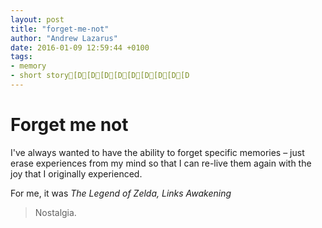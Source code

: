 ```yaml
---
layout: post
title: "forget-me-not"
author: "Andrew Lazarus"
date: 2016-01-09 12:59:44 +0100
tags:
- memory
- short story[D[D[D[D[D[D[D[D[D
---
```


# Forget me not

I've always wanted to have the ability to forget specific memories – just erase experiences from my mind so that I can re-live them again with the joy that I originally experienced.

For me, it was _The Legend of Zelda, Links Awakening_



> Nostalgia.